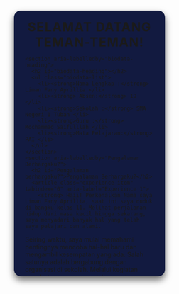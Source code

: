
<!DOCTYPE html>
<html lang="en">
<head>
<meta charset="UTF-8" />
<meta name="viewport" content="width=device-width, initial-scale=1.0, maximum-scale=1, user-scalable=no" />
<title>My Personal Biodata</title>
<style>
  /* Reset and base */
  * {
    box-sizing: border-box;
  }
  
  body {
    margin: 0;
    font-family: 'Segoe UI', Tahoma, Geneva, Verdana, sans-serif;
    background: linear-gradient(135deg, #6b73ff 0%, #000dff 100%);
    color: #f0f0f0;
    display: flex;
    justify-content: center;
    align-items: flex-start;
    min-height: 100vh;
    padding: 15px 10px 30px 10px;
  }
  .container {
    background: #121a40;
    max-width: 340px;
    width: 100%;
    border-radius: 15px;
    padding: 20px 25px 30px 25px;
    box-shadow: 0 8px 16px rgba(0,0,0,0.6);
    overflow-y: auto;
    max-height: 600px;
  }
  h1, h2 {
    margin: 0 0 12px 0;
    font-weight: 700;
    text-align: center;
  }
  h1 {
    font-size: 28px;
    letter-spacing: 1.4px;
  }
  h2 {
    font-size: 22px;
    color: #69a0ff;
    margin-top: 25px;
    border-bottom: 2px solid #5191ff;
    padding-bottom: 6px;
  }
  .photo {
    width: 140px;
    height: 140px;
    border-radius: 50%;
    margin: 0 auto 20px auto;
    overflow: hidden;
    box-shadow: 0 0 12px #3c59e8;
    border: 3px solid #4c6ef5;
  }
  .photo img {
    width: 100%;
    height: 100%;
    object-fit: cover;
    display: block;
  }
  .biodata-list {
    list-style: none;
    padding-left: 0;
    font-size: 16px;
  }
  .biodata-list li {
    margin: 8px 0;
  }
  .experience-item {
    background: #21316a;
    border-radius: 10px;
    padding: 12px 16px;
    margin-bottom: 16px;
    font-size: 15px;
    line-height: 1.42;
    box-shadow: inset 0 0 10px #2a3b8c;
  }
  /* Scrollbar for container on mobile */
  .container::-webkit-scrollbar {
    width: 7px;
  }
  .container::-webkit-scrollbar-thumb {
    background-color: #5169ff;
    border-radius: 4px;
  }

  @media (max-width: 400px) {
    body {
      padding: 12px 8px 20px 8px;
    }
    .container {
      padding: 15px 20px 25px 20px;
    }
    .photo {
      width: 120px;
      height: 120px;
    }
    h1 {
      font-size: 24px;
    }
    h2 {
      font-size: 20px;
    }
    .biodata-list li,
    .experience-item {
      font-size: 14px;
    }
  }
</style>
</head>
<body>
  <div class="container" role="main">
    <h1>SELAMAT DATANG TEMAN-TEMAN!</h1>
    
    <section aria-labelledby="biodata-heading">
      <h2 id="biodata-heading"></h2>
      <ul class="biodata-list">
        <li><strong>Nama Lengkap :</strong> Liman Fany Aprillia </li>
        <li><strong> Absen:</strong> 19 </li>
        <li><strong>Sekolah :</strong> SMA Negeri 1 Tuban </li>
        <li><strong>Guru :</strong> Mochammad Saifulllah </li>
        <li><strong>Mata Pelajaran:</strong> PAI </li>
      </ul>
    </section>
    <section aria-labelledby="Pengalaman Berhargaku?">
      <h2 id="Pengalaman berhargaku?">Pengalaman Berhargaku?</h2>
      <article class="experience-item" tabindex="0" aria-label="Experience 1">
        <strong> Haii! Perkenalkan Nama saya Liman Fany Aprillia, saat ini saya duduk di bangku kelas 11. Melihat perjalanan hidup dari masa kecil hingga sekarang, saya menyadari banyak hal yang telah saya pelajari dan alami.

Seiring waktu, saya mulai memahami pentingnya mencoba hal-hal baru dan mengambil kesempatan yang ada. Salah satunya adalah bergabung dengan organisasi di sekolah. Melalui kegiatan tersebut, saya memperoleh pengalaman berharga dalam bekerja sama dengan orang lain, mengelola waktu, dan menghadapi berbagai tantangan bersama.

Selain itu, saya juga memiliki beberapa hobi yang saya jalani untuk mengisi waktu luang dan menyeimbangkan aktivitas sehari-hari. Kegiatan ini membantu saya untuk tetap fokus dan menemukan cara baru dalam mengembangkan diri.

Dari semua pengalaman tersebut, saya belajar bahwa proses belajar dan beradaptasi adalah hal yang penting dalam kehidupan. Tidak selalu mudah, tapi dengan mencoba dan terus berusaha, setiap pengalaman akan memberikan pelajaran berharga untuk masa depan, Terimakasih semoga kita semua senantiasa selalu di mudahkan dalam setiap perjalanan kita dan setiap langkah kita akan menjadi kunci awal menuju kesuksesan ^^ !   

    <img src="https://assets.onecompiler.app/43gy6tce6/43gy6t3hb/WhatsApp%20Image%202025-05-07%20at%2001.06.27.jpeg" alt="Fanny Kecil" style="width:100%; max-width:600px;">
<img src="https://assets.onecompiler.app/43gy6tce6/43gy6t3hb/WhatsApp%20Image%202025-05-07%20at%2001.23.00.jpeg" alt="SACRIFICE" style="width:100%; max-width:600px;">

</body>
</html>
      </article>
    </section>
  </div>
</body>
</html>

<!DOCTYPE html>
<html lang="id">
<head>
    <meta charset="UTF-8">
    <meta name="viewport" content="width=device-width, initial-scale=1.0">
    <title>Halaman Foto</title>
</head>
<body>
